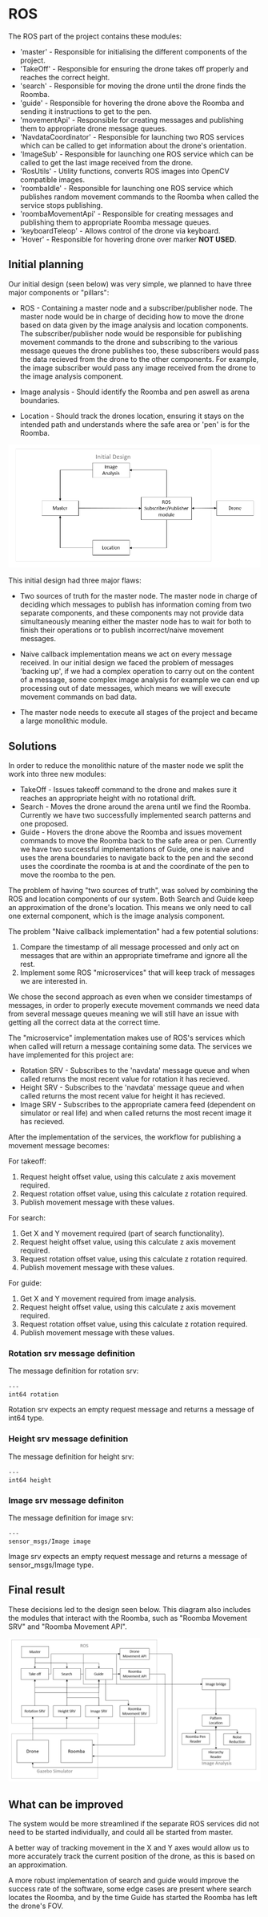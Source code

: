 # ROS

The ROS part of the project contains these modules:

* 'master' - Responsible for initialising the different components of the project.
* 'TakeOff' - Responsible for ensuring the drone takes off properly and reaches the correct height.
* 'search' - Responsible for moving the drone until the drone finds the Roomba.
* 'guide' - Responsible for hovering the drone above the Roomba and sending it instructions to get to the pen.
* 'movementApi' - Responsible for creating messages and publishing them to appropriate drone message queues.
* 'NavdataCoordinator' - Responsible for launching two ROS services which can be called to get information about the drone's orientation.
* 'ImageSub' -  Responsible for launching one ROS service which can be called to get the last image received from the drone.
* 'RosUtils' - Utility functions, converts ROS images into OpenCV compatible images.
* 'roombaIdle' - Responsible for launching one ROS service which publishes random movement commands to the Roomba when called the service stops publishing.
* 'roombaMovementApi' - Responsible for creating messages and publishing them to appropriate Roomba message queues.
* 'keyboardTeleop' - Allows control of the drone via keyboard.
* 'Hover' - Responsible for hovering drone over marker __NOT USED__.

## Initial planning

Our initial design (seen below) was very simple, we planned to have three major components or "pillars":

* ROS - Containing a master node and a subscriber/publisher node. The master node would be in charge of deciding how to move the drone based on data given by the image analysis and location components. The subscriber/publisher node would be responsible for publishing movement commands to the drone and subscribing to the various message queues the drone publishes too, these subscribers would pass the data recieved from the drone to the other components. For example, the image subscriber would pass any image received from the drone to the image analysis component.
  
* Image analysis - Should identify the Roomba and pen aswell as arena boundaries.

* Location - Should track the drones location, ensuring it stays on the intended path and understands where the safe area or 'pen' is for the Roomba.

![Initial design](images/initial_system_diagram.png)

This initial design had three major flaws:

* Two sources of truth for the master node. The master node in charge of deciding which messages to publish has information coming from two separate components, and these components may not provide data simultaneously meaning either the master node has to wait for both to finish their operations or to publish incorrect/naive movement messages.

* Naive callback implementation means we act on every message received. In our initial design we faced the problem of messages 'backing up', if we had a complex operation to carry out on the content of a message, some complex image analysis for example we can end up processing out of date messages, which means we will execute movement commands on bad data.

* The master node needs to execute all stages of the project and became a large monolithic module.

## Solutions

In order to reduce the monolithic nature of the master node we split the work into three new modules:

* TakeOff - Issues takeoff command to the drone and makes sure it reaches an appropriate height with no rotational drift.
* Search - Moves the drone around the arena until we find the Roomba. Currently we have two successfully implemented search patterns and one proposed.
* Guide - Hovers the drone above the Roomba and issues movement commands to move the Roomba back to the safe area or pen. Currently we have two successful implementations of Guide, one is naive and uses the arena boundaries to navigate back to the pen and the second uses the coordinate the roomba is at and the coordinate of the pen to move the roomba to the pen.

The problem of having "two sources of truth", was solved by combining the ROS and location components of our system. Both Search and Guide keep an approximation of the drone's location. This means we only need to call one external component, which is the image analysis component.

The problem "Naive callback implementation" had a few potential solutions:

1. Compare the timestamp of all message processed and only act on messages that are within an appropriate timeframe and ignore all the rest.
2. Implement some ROS "microservices" that will keep track of messages we are interested in.

We chose the second approach as even when we consider timestamps of messages, in order to properly execute movement commands we need data from several message queues meaning we will still have an issue with getting all the correct data at the correct time.

The "microservice" implementation makes use of ROS's services which when called will return a message containing some data. The services we have implemented for this project are:

* Rotation SRV - Subscribes to the 'navdata' message queue and when called returns the most recent value for rotation it has recieved.
* Height SRV - Subscribes to the 'navdata' message queue and when called returns the most recent value for height it has recieved.
* Image SRV - Subscribes to the appropriate camera feed (dependent on simulator or real life) and when called returns the most recent image it has recieved.

After the implementation of the services, the workflow for publishing a movement message becomes:

For takeoff:

1. Request height offset value, using this calculate z axis movement required.
2. Request rotation offset value, using this calculate z rotation required.
3. Publish movement message with these values.

For search:

1. Get X and Y movement required (part of search functionality).
2. Request height offset value, using this calculate z axis movement required.
3. Request rotation offset value, using this calculate z rotation required.
4. Publish movement message with these values.

For guide:

1. Get X and Y movement required from image analysis.
2. Request height offset value, using this calculate z axis movement required.
3. Request rotation offset value, using this calculate z rotation required.
4. Publish movement message with these values.

### Rotation srv message definition

The message definition for rotation srv:
```
---
int64 rotation
```
Rotation srv expects an empty request message and returns a message of int64 type.

### Height srv message definition

The message definition for height srv:

```
---
int64 height
```

### Image srv message definiton

The message definition for image srv:

```
---
sensor_msgs/Image image
```
Image srv expects an empty request message and returns a message of sensor_msgs/Image type.

## Final result

These decisions led to the design seen below. This diagram also includes the modules that interact with the Roomba, such as "Roomba Movement SRV" and "Roomba Movement API".

![Final design](images/actual_system_diagram.png)

## What can be improved

The system would be more streamlined if the separate ROS services did not need to be started individually, and could all be started from master.

A better way of tracking movement in the X and Y axes would allow us to more accurately track the current position of the drone, as this is based on an approximation.

A more robust implementation of search and guide would improve the success rate of the software, some edge cases are present where search locates the Roomba, and by the time Guide has started the Roomba has left the drone's FOV.

